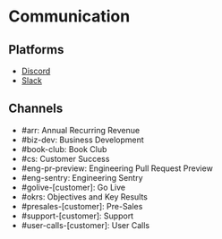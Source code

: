 # Communication

## Platforms

- [Discord](/discord/README.md.md)
- [Slack](/slack.md)

## Channels

- #arr: Annual Recurring Revenue
- #biz-dev: Business Development
- #book-club: Book Club
- #cs: Customer Success
- #eng-pr-preview: Engineering Pull Request Preview
- #eng-sentry: Engineering Sentry
- #golive-[customer]: Go Live
- #okrs: Objectives and Key Results
- #presales-[customer]: Pre-Sales
- #support-[customer]: Support
- #user-calls-[customer]: User Calls
